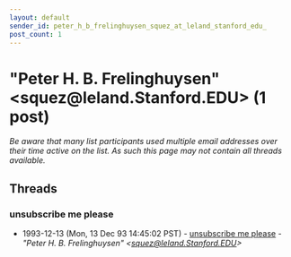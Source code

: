 ```yaml
---
layout: default
sender_id: peter_h_b_frelinghuysen_squez_at_leland_stanford_edu_
post_count: 1
---
```


# "Peter H. B. Frelinghuysen" <squez<span>@</span>leland.Stanford.EDU> (1 post)

_Be aware that many list participants used multiple email addresses over their time active on the list. As such this page may not contain all threads available._

## Threads

### unsubscribe me please
+ 1993-12-13 (Mon, 13 Dec 93 14:45:02 PST) - [unsubscribe me please](/archive/1993/12/0dddfb89dea73a16441039ff745373756087847bfd0d675bb6f4232cdfa1c661) - _"Peter H. B. Frelinghuysen" \<squez@leland.Stanford.EDU\>_

